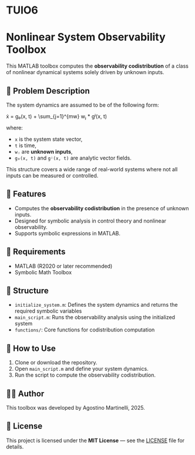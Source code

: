 # TUIO6

# Nonlinear System Observability Toolbox

This MATLAB toolbox computes the **observability codistribution** of a class of nonlinear dynamical systems solely driven by unknown inputs.

## 📌 Problem Description

The system dynamics are assumed to be of the following form:

ẋ = g₀(x, t) + \sum_{j=1}^{mw} wⱼ * gʲ(x, t)

where:
- `x` is the system state vector,
- `t` is time,
- `wⱼ` are **unknown inputs**,
- `g₀(x, t)` and `gʲ(x, t)` are analytic vector fields.

This structure covers a wide range of real-world systems where not all inputs can be measured or controlled.

## 🚀 Features

- Computes the **observability codistribution** in the presence of unknown inputs.
- Designed for symbolic analysis in control theory and nonlinear observability.
- Supports symbolic expressions in MATLAB.

## 🔧 Requirements

- MATLAB (R2020 or later recommended)
- Symbolic Math Toolbox

## 📂 Structure

- `initialize_system.m`: Defines the system dynamics and returns the required symbolic variables
- `main_script.m`: Runs the observability analysis using the initialized system
- `functions/`: Core functions for codistribution computation

## 📖 How to Use

1. Clone or download the repository.
2. Open `main_script.m` and define your system dynamics.
3. Run the script to compute the observability codistribution.

## 🧑‍💻 Author

This toolbox was developed by Agostino Martinelli, 2025.

## 📄 License

This project is licensed under the **MIT License** — see the [LICENSE](LICENSE) file for details.


